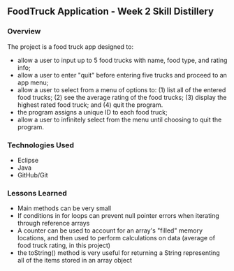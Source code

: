 ## FoodTruck Application - Week 2 Skill Distillery

### Overview
The project is a food truck app designed to:

- allow a user to input up to 5 food trucks with name, food type, and rating info;
- allow a user to enter "quit" before entering five trucks and proceed to an app menu;
- allow a user to select from a menu of options to:
	(1) list all of the entered food trucks; 
	(2) see the average rating of the food trucks; 
	(3) display the highest rated food truck; and 
	(4) quit the program.
- the program assigns a unique ID to each food truck;
- allow a user to infinitely select from the menu until choosing to quit the program. 

### Technologies Used
- Eclipse
- Java
- GitHub/Git

### Lessons Learned
- Main methods can be very small
- If conditions in for loops can prevent null pointer errors when iterating through reference arrays
- A counter can be used to account for an array's "filled" memory locations, and then used to perform calculations on data (average of food truck rating, in this project)
- the toString() method is very useful for returning a String representing all of the items stored in an array object
